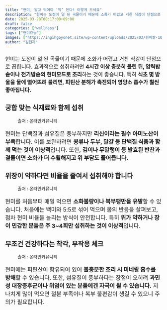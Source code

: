 ```yaml
---
title: "현미, 알고 먹어야 ‘약’ 된다! 이렇게 드세요"
description: "현미는 도정이 덜 된 곡물이기 때문에 소화가 어렵고 거친 식감이 단점으로 꼽힙니다. 효과적으로 섭취하려면 4시간 이상 충분히 불린 뒤, 압력밥솥이나 전기밥솥의 현미모드로 조리하는 것이 좋습니다. 특히 식초 몇 방울을 물에 떨어뜨려 불리면, 피틴산 분해가 촉진되어 영양소"
date: 2025-03-28T00:17:00+09:00
draft: false
categories: ["wellness"]
tags: ["현미효능"]
images: ["https://ingihgoyonet.site/wp-content/uploads/2025/03/현미쌀-1024x683.jpg", "https://ingihgoyonet.site/wp-content/uploads/2025/03/현미효능-1024x683.jpg", "https://ingihgoyonet.site/wp-content/uploads/2025/03/현미-1024x681.jpg"]
author: "김현지"
---
```


<p style="font-size:17px">현미는 도정이 덜 된 곡물이기 때문에 소화가 어렵고 거친 식감이 단점으로 꼽힙니다. 효과적으로 섭취하려면 <strong>4시간 이상 충분히 불린 뒤, 압력밥솥이나 전기밥솥의 현미모드로 조리</strong>하는 것이 좋습니다. 특히 <strong>식초 몇 방울을 물에 떨어뜨려 불리면, 피틴산 분해가 촉진되어 영양소 흡수가 훨씬 좋아집니다.</strong></p> <h2 >궁합 맞는 식재료와 함께 섭취</h2> <figure ><img src="https://ingihgoyonet.site/wp-content/uploads/2025/03/현미쌀-1024x683.jpg" alt="" style="aspect-ratio:16/9;object-fit:cover"/><figcaption >출처 : 온라인커뮤니티</figcaption></figure> <p style="font-size:18px">현미는 단백질과 섬유질은 풍부하지만 <strong>리신이라는 필수 아미노산이 부족</strong>합니다. 이를 보완하려면 <strong>콩류나 두부, 달걀 등 단백질 식품과 함께 먹는 것이 이상적</strong>입니다. 또한, <strong>김이나 무말랭이 등 발효된 반찬과 곁들이면 소화가 더 수월해지고 위 부담도 줄어듭니다.</strong></p> <h2 >위장이 약하다면 비율을 줄여서 섭취해야 합니다</h2> <figure ><img src="https://ingihgoyonet.site/wp-content/uploads/2025/03/현미효능-1024x683.jpg" alt="" style="aspect-ratio:16/9;object-fit:cover"/><figcaption >출처 : 온라인커뮤니티</figcaption></figure> <p style="font-size:18px">현미를 처음부터 매일 먹으면 <strong>소화불량이나 복부팽만을 유발</strong>할 수 있습니다. 처음에는 백미와 5:5로 섞어 먹으며 몸의 반응을 살펴보고, 점차 현미 비율을 늘리는 방식이 안전합니다. 특히 <strong>위가 약하거나 장이 민감한 분들은 주 3~4회만 섭취하는 것이 이상적</strong>입니다.</p> <h2 >무조건 건강하다는 착각, 부작용 체크</h2> <figure ><img src="https://ingihgoyonet.site/wp-content/uploads/2025/03/현미-1024x681.jpg" alt="" style="aspect-ratio:16/9;object-fit:cover"/><figcaption >출처 : 온라인커뮤니티</figcaption></figure> <p style="font-size:18px">현미에는 피틴산이 함유되어 있어 <strong>불충분한 조리 시 미네랄 흡수를 방해</strong>할 수 있습니다. 또한, 섬유질이 풍부하다는 장점이 오히려 <strong>과민성 대장증후군이나 위염이 있는 분들에겐 자극이 될 수 있습니다.</strong> 지나치게 많이 먹으면 철분 부족이나 복부 불편감이 생길 수 있으니 주의가 필요합니다.</p>
